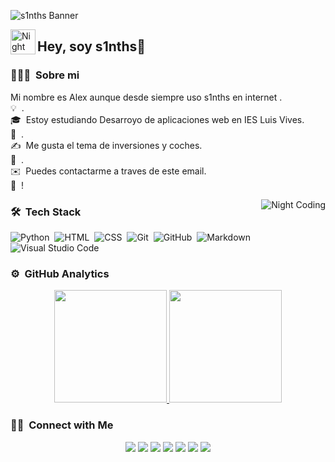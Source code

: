 
![s1nths Banner](![https://github-production-user-asset-6210df.s3.amazonaws.com/146001449/273294152-3e5d8a57-3a27-46fd-b589-36b6916fdef1.png](https://github.com/s1nths/s1nths/assets/146001449/3e5d8a57-3a27-46fd-b589-36b6916fdef1)
)

<img alt="Night Coding" src="./assets/Hand%20Wave.gif" width='40' align="left"/><h2>Hey, soy s1nths👋</h2>

<!-- ## 👋 &nbsp;Hey, soy s1nths👋 -->

### 👨🏻‍💻 &nbsp;Sobre mi
Mi nombre es Alex aunque desde siempre uso s1nths en internet
.\
💡 &nbsp;.\
🎓 &nbsp;Estoy estudiando Desarroyo de aplicaciones web en IES Luis Vives.\
🌱 &nbsp;.\
✍️ &nbsp;Me gusta el tema de inversiones y coches.\
💬 &nbsp;.\
✉️ &nbsp;Puedes contactarme a traves de este email.\
📄 &nbsp;!

<img alt="Night Coding" src="[https://raw.githubusercontent.com/AVS1508/AVS1508/master/assets/Night-Coding.gif](https://github-production-user-asset-6210df.s3.amazonaws.com/146001449/273294152-3e5d8a57-3a27-46fd-b589-36b6916fdef1.png)" align="right"/>

### 🛠 &nbsp;Tech Stack

![Python](https://img.shields.io/badge/-Python-05122A?style=flat&logo=python)&nbsp;
![HTML](https://img.shields.io/badge/-HTML-05122A?style=flat&logo=HTML5)&nbsp;
![CSS](https://img.shields.io/badge/-CSS-05122A?style=flat&logo=CSS3&logoColor=1572B6)&nbsp;
![Git](https://img.shields.io/badge/-Git-05122A?style=flat&logo=git)&nbsp;
![GitHub](https://img.shields.io/badge/-GitHub-05122A?style=flat&logo=github)&nbsp;
![Markdown](https://img.shields.io/badge/-Markdown-05122A?style=flat&logo=markdown)\
![Visual Studio Code](https://img.shields.io/badge/-Visual%20Studio%20Code-05122A?style=flat&logo=visual-studio-code&logoColor=007ACC)&nbsp;

### ⚙️ &nbsp;GitHub Analytics

<p align="center">
<a href="https://github.com/AVS1508">
  <img height="180em" src="https://github-readme-stats-eight-theta.vercel.app/api?username=AVS1508&show_icons=true&theme=algolia&include_all_commits=true&count_private=true"/>
  <img height="180em" src="https://github-readme-stats-eight-theta.vercel.app/api/top-langs/?username=AVS1508&layout=compact&langs_count=8&theme=algolia"/>
</a>
</p>

### 🤝🏻 &nbsp;Connect with Me

<p align="center">
<a href="https://www.adityavsingh.com"><img src="https://img.shields.io/badge/-adityavsingh.com-3423A6?style=flat&logo=Google-Chrome&logoColor=white"/></a>
<a href="https://linkedin.com/in/AVS1508"><img src="https://img.shields.io/badge/-Aditya%20Vikram%20Singh-0077B5?style=flat&logo=Linkedin&logoColor=white"/></a>
<a href="mailto:avsingh@umass.edu"><img src="https://img.shields.io/badge/-avsingh@umass.edu-D14836?style=flat&logo=Gmail&logoColor=white"/></a>
<a href="https://instagram.com/adityavs_"><img src="https://img.shields.io/badge/-@adityavs__-E4405F?style=flat&logo=Instagram&logoColor=white"/></a>
<a href="https://facebook.com/AVS1508"><img src="https://img.shields.io/badge/-@AVS1508-1877F2?style=flat&logo=Facebook&logoColor=white"/></a>
<a href="https://www.pinterest.ca/AVS1508"><img src="https://img.shields.io/badge/-@AVS1508-BD081C?style=flat&logo=Pinterest&logoColor=white"/></a>
<a href="https://www.behance.net/AVS1508"><img src="https://img.shields.io/badge/-@AVS1508-1769FF?style=flat&logo=Behance&logoColor=white"/></a>
</p>
<!--
**s1nths/s1nths** is a ✨ _special_ ✨ repository because its `README.md` (this file) appears on your GitHub profile.

Here are some ideas to get you started:

- 🔭 I’m currently working on ...
- 🌱 I’m currently learning ...
- 👯 I’m looking to collaborate on ...
- 🤔 I’m looking for help with ...
- 💬 Ask me about ...
- 📫 How to reach me: ...
- 😄 Pronouns: ...
- ⚡ Fun fact: ...
-->
